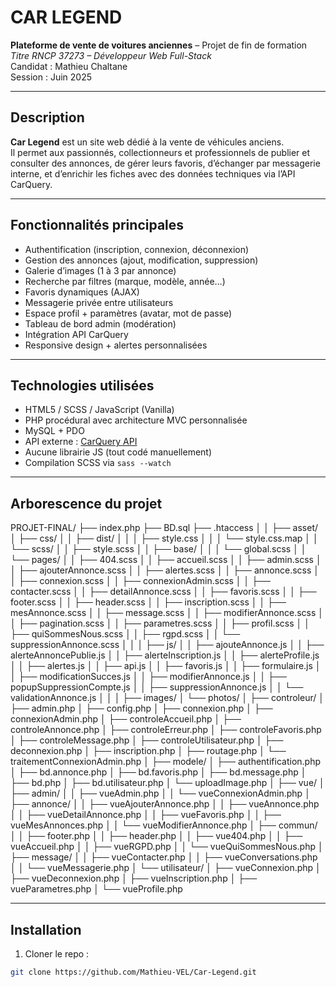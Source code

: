 # CAR LEGEND

**Plateforme de vente de voitures anciennes** – Projet de fin de formation  
_Titre RNCP 37273 – Développeur Web Full-Stack_  
Candidat : Mathieu Chaltane  
Session : Juin 2025  

---

## Description

**Car Legend** est un site web dédié à la vente de véhicules anciens.  
Il permet aux passionnés, collectionneurs et professionnels de publier et consulter des annonces, de gérer leurs favoris, d’échanger par messagerie interne, et d’enrichir les fiches avec des données techniques via l’API CarQuery.

---

## Fonctionnalités principales

- Authentification (inscription, connexion, déconnexion)
- Gestion des annonces (ajout, modification, suppression)
- Galerie d’images (1 à 3 par annonce)
- Recherche par filtres (marque, modèle, année…)
- Favoris dynamiques (AJAX)
- Messagerie privée entre utilisateurs
- Espace profil + paramètres (avatar, mot de passe)
- Tableau de bord admin (modération)
- Intégration API CarQuery
- Responsive design + alertes personnalisées

---

## Technologies utilisées

- HTML5 / SCSS / JavaScript (Vanilla)
- PHP procédural avec architecture MVC personnalisée
- MySQL + PDO
- API externe : [CarQuery API](https://www.carqueryapi.com/)
- Aucune librairie JS (tout codé manuellement)
- Compilation SCSS via `sass --watch`

---

## Arborescence du projet

PROJET-FINAL/
├── index.php
├── BD.sql
├── .htaccess
│
│
├── asset/
│   ├── css/
│   │   ├── dist/
│   │   │   ├── style.css
│   │   │   └── style.css.map
│   │   └── scss/
│   │       ├── style.scss
│   │       ├── base/
│   │       │   └── global.scss
│   │       └── pages/
│   │           ├── 404.scss
│   │           ├── accueil.scss
│   │           ├── admin.scss
│   │           ├── ajouterAnnonce.scss
│   │           ├── alertes.scss
│   │           ├── annonce.scss
│   │           ├── connexion.scss
│   │           ├── connexionAdmin.scss
│   │           ├── contacter.scss
│   │           ├── detailAnnonce.scss
│   │           ├── favoris.scss
│   │           ├── footer.scss
│   │           ├── header.scss
│   │           ├── inscription.scss
│   │           ├── mesAnnonce.scss
│   │           ├── message.scss
│   │           ├── modifierAnnonce.scss
│   │           ├── pagination.scss
│   │           ├── parametres.scss
│   │           ├── profil.scss
│   │           ├── quiSommesNous.scss
│   │           ├── rgpd.scss
│   │           └── suppressionAnnonce.scss
│   │
│   ├── js/
│   │   ├── ajouteAnnonce.js
│   │   ├── alerteAnnoncePublie.js
│   │   ├── alerteInscription.js
│   │   ├── alerteProfile.js
│   │   ├── alertes.js
│   │   ├── api.js
│   │   ├── favoris.js
│   │   ├── formulaire.js
│   │   ├── modificationSucces.js
│   │   ├── modifierAnnonce.js
│   │   ├── popupSuppressionCompte.js
│   │   ├── suppressionAnnonce.js
│   │   └── validationAnnonce.js
│   │
│   ├── images/
│   └── photos/
│
├── controleur/
│   ├── admin.php
│   ├── config.php
│   ├── connexion.php
│   ├── connexionAdmin.php
│   ├── controleAccueil.php
│   ├── controleAnnonce.php
│   ├── controleErreur.php
│   ├── controleFavoris.php
│   ├── controleMessage.php
│   ├── controleUtilisateur.php
│   ├── deconnexion.php
│   ├── inscription.php
│   ├── routage.php
│   └── traitementConnexionAdmin.php
│
├── modele/
│   ├── authentification.php
│   ├── bd.annonce.php
│   ├── bd.favoris.php
│   ├── bd.message.php
│   ├── bd.php
│   ├── bd.utilisateur.php
│   └── uploadImage.php
│
├── vue/
│   ├── admin/
│   │   ├── vueAdmin.php
│   │   └── vueConnexionAdmin.php
│   ├── annonce/
│   │   ├── vueAjouterAnnonce.php
│   │   ├── vueAnnonce.php
│   │   ├── vueDetailAnnonce.php
│   │   ├── vueFavoris.php
│   │   ├── vueMesAnnonces.php
│   │   └── vueModifierAnnonce.php
│   ├── commun/
│   │   ├── footer.php
│   │   ├── header.php
│   │   ├── vue404.php
│   │   ├── vueAccueil.php
│   │   ├── vueRGPD.php
│   │   └── vueQuiSommesNous.php
│   ├── message/
│   │   ├── vueContacter.php
│   │   ├── vueConversations.php
│   │   └── vueMessagerie.php
│   └── utilisateur/
│       ├── vueConnexion.php
│       ├── vueDeconnexion.php
│       ├── vueInscription.php
│       ├── vueParametres.php
│       └── vueProfile.php


---

## Installation

1. Cloner le repo :
```bash
git clone https://github.com/Mathieu-VEL/Car-Legend.git
